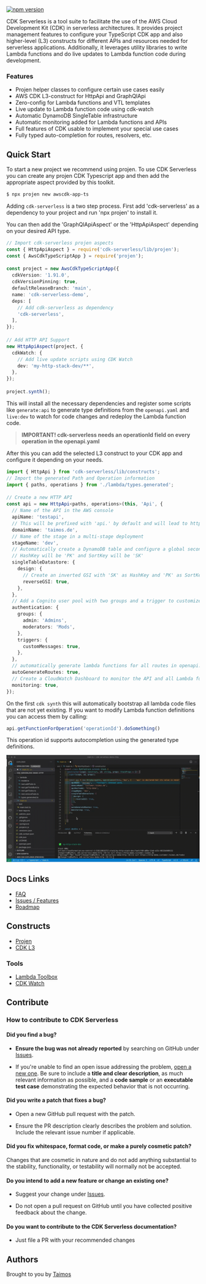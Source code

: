 [![npm version](https://badge.fury.io/js/cdk-serverless.svg)](https://badge.fury.io/js/cdk-serverless)

CDK Serverless is a tool suite to facilitate the use of the AWS Cloud Development Kit (CDK) in serverless architectures. It provides project management features to configure your TypeScript CDK app and also higher-level (L3) constructs for different APIs and resources needed for serverless applications. Additionally, it leverages utility libraries to write Lambda functions and do live updates to Lambda function code during development.

### Features

- Projen helper classes to configure certain use cases easily
- AWS CDK L3-construct for HttpApi and GraphQlApi
- Zero-config for Lambda functions and VTL templates
- Live update to Lambda function code using cdk-watch
- Automatic DynamoDB SingleTable infrastructure
- Automatic monitoring added for Lambda functions and APIs
- Full features of CDK usable to implement your special use cases
- Fully typed auto-completion for routes, resolvers, etc.

## Quick Start

To start a new project we recommend using projen. To use CDK Serverless you can create any projen CDK Typescript app and then add the appropriate aspect provided by this toolkit.

```bash
$ npx projen new awscdk-app-ts
```

Adding `cdk-serverless` is a two step process.
First add 'cdk-serverless' as a dependency to your project and run 'npx projen' to install it.

You can then add the 'GraphQlApiAspect' or the 'HttpApiAspect' depending on your desired API type.

```ts
// Import cdk-serverless projen aspects
const { HttpApiAspect } = require('cdk-serverless/lib/projen');
const { AwsCdkTypeScriptApp } = require('projen');

const project = new AwsCdkTypeScriptApp({
  cdkVersion: '1.91.0',
  cdkVersionPinning: true,
  defaultReleaseBranch: 'main',
  name: 'cdk-serverless-demo',
  deps: [
    // Add cdk-serverless as dependency
    'cdk-serverless',
  ],
});

// Add HTTP API Support
new HttpApiAspect(project, {
  cdkWatch: {
    // Add live update scripts using CDK Watch
    dev: 'my-http-stack-dev/**',
  },
});

project.synth();
```

This will install all the necessary dependencies and register some scripts like `generate:api` to generate type definitions from the `openapi.yaml` and `live:dev` to watch for code changes and redeploy the Lambda function code.

> **IMPORTANT! cdk-serverless needs an operationId field on every operation in the openapi.yaml**

After this you can add the selected L3 construct to your CDK app and configure it depending on your needs.

```ts
import { HttpApi } from 'cdk-serverless/lib/constructs';
// Import the generated Path and Operation information
import { paths, operations } from './lambda/types.generated';

// Create a new HTTP API
const api = new HttpApi<paths, operations>(this, 'Api', {
  // Name of the API in the AWS console
  apiName: 'testapi',
  // This will be prefixed with 'api.' by default and will lead to https://api.taimos.de
  domainName: 'taimos.de',
  // Name of the stage in a multi-stage deployment
  stageName: 'dev',
  // Automatically create a DynamoDB table and configure a global secondary index
  // HashKey will be 'PK' and SortKey will be 'SK'
  singleTableDatastore: {
    design: {
      // Create an inverted GSI with 'SK' as HashKey and 'PK' as SortKey
      reverseGSI: true,
    },
  },
  // Add a Cognito user pool with two groups and a trigger to customize welcome e-mails
  authentication: {
    groups: {
      admin: 'Admins',
      moderators: 'Mods',
    },
    triggers: {
      customMessages: true,
    },
  },
  // automatically generate lambda functions for all routes in openapi.yaml (true by default)
  autoGenerateRoutes: true,
  // Create a CloudWatch Dashboard to monitor the API and all Lambda functions (true by default)
  monitoring: true,
});
```

On the first `cdk synth` this will automatically bootstrap all lambda code files that are not yet existing. If you want to modify Lambda function definitions you can access them by calling:

```ts
api.getFunctionForOperation('operationId').doSomething()
```

This operation id supports autocompletion using the generated type definitions.

![Autocomplete](img/autocomplete.gif)

## Docs Links

- [FAQ](FAQ.md)
- [Issues / Features](https://github.com/taimos/cdk-serverless/issues)
- [Roadmap](https://github.com/taimos/cdk-serverless/projects)

## Constructs

- [Projen](./src/projen)
- [CDK L3](./src/constructs)

### Tools

- [Lambda Toolbox](https://github.com/taimos/lambda-toolbox)
- [CDK Watch](https://github.com/teamplanes/cdk-watch)

## Contribute

### How to contribute to CDK Serverless

#### **Did you find a bug?**

* **Ensure the bug was not already reported** by searching on GitHub under [Issues](https://github.com/taimos/cdk-serverless/issues).

* If you're unable to find an open issue addressing the problem, [open a new one](https://github.com/taimos/cdk-serverless/issues/new). Be sure to include a **title and clear description**, as much relevant information as possible, and a **code sample** or an **executable test case** demonstrating the expected behavior that is not occurring.

#### **Did you write a patch that fixes a bug?**

* Open a new GitHub pull request with the patch.

* Ensure the PR description clearly describes the problem and solution. Include the relevant issue number if applicable.

#### **Did you fix whitespace, format code, or make a purely cosmetic patch?**

Changes that are cosmetic in nature and do not add anything substantial to the stability, functionality, or testability will normally not be accepted.

#### **Do you intend to add a new feature or change an existing one?**

* Suggest your change under [Issues](https://github.com/taimos/cdk-serverless/issues).

* Do not open a pull request on GitHub until you have collected positive feedback about the change.

#### **Do you want to contribute to the CDK Serverless documentation?**

* Just file a PR with your recommended changes

## Authors

Brought to you by [Taimos](https://taimos.de)